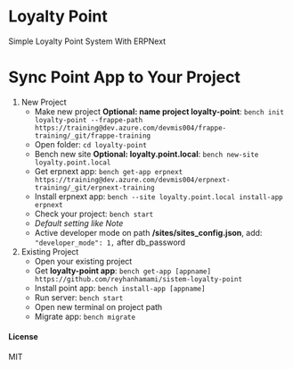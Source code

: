 
# Loyalty Point
Simple Loyalty Point System With ERPNext

# Sync Point App to Your Project
1. New Project
    * Make new project **Optional: name project loyalty-point**: `bench init loyalty-point --frappe-path https://training@dev.azure.com/devmis004/frappe-training/_git/frappe-training`
    * Open folder: `cd loyalty-point`
    * Bench new site **Optional: loyalty.point.local**: `bench new-site loyalty.point.local`
    * Get erpnext app: `bench get-app erpnext https://training@dev.azure.com/devmis004/erpnext-training/_git/erpnext-training`
    * Install erpnext app: `bench --site loyalty.point.local install-app erpnext`
    * Check your project: `bench start`
    * *Default setting like Note*
    * Active developer mode on path **/sites/sites_config.json**, add: `"developer_mode": 1,` after db_password
2. Existing Project
    * Open your existing project 
    * Get **loyalty-point app**: `bench get-app [appname] https://github.com/reyhanhamami/sistem-loyalty-point`
    * Install point app: `bench install-app [appname]`
    * Run server: `bench start`
    * Open new terminal on project path
    * Migrate app: `bench migrate`

#### License

MIT

